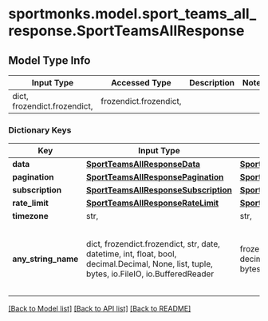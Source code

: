 # sportmonks.model.sport_teams_all_response.SportTeamsAllResponse

## Model Type Info
Input Type | Accessed Type | Description | Notes
------------ | ------------- | ------------- | -------------
dict, frozendict.frozendict,  | frozendict.frozendict,  |  | 

### Dictionary Keys
Key | Input Type | Accessed Type | Description | Notes
------------ | ------------- | ------------- | ------------- | -------------
**data** | [**SportTeamsAllResponseData**](SportTeamsAllResponseData.md) | [**SportTeamsAllResponseData**](SportTeamsAllResponseData.md) |  | [optional] 
**pagination** | [**SportTeamsAllResponsePagination**](SportTeamsAllResponsePagination.md) | [**SportTeamsAllResponsePagination**](SportTeamsAllResponsePagination.md) |  | [optional] 
**subscription** | [**SportTeamsAllResponseSubscription**](SportTeamsAllResponseSubscription.md) | [**SportTeamsAllResponseSubscription**](SportTeamsAllResponseSubscription.md) |  | [optional] 
**rate_limit** | [**SportTeamsAllResponseRateLimit**](SportTeamsAllResponseRateLimit.md) | [**SportTeamsAllResponseRateLimit**](SportTeamsAllResponseRateLimit.md) |  | [optional] 
**timezone** | str,  | str,  |  | [optional] 
**any_string_name** | dict, frozendict.frozendict, str, date, datetime, int, float, bool, decimal.Decimal, None, list, tuple, bytes, io.FileIO, io.BufferedReader | frozendict.frozendict, str, BoolClass, decimal.Decimal, NoneClass, tuple, bytes, FileIO | any string name can be used but the value must be the correct type | [optional]

[[Back to Model list]](../../README.md#documentation-for-models) [[Back to API list]](../../README.md#documentation-for-api-endpoints) [[Back to README]](../../README.md)


